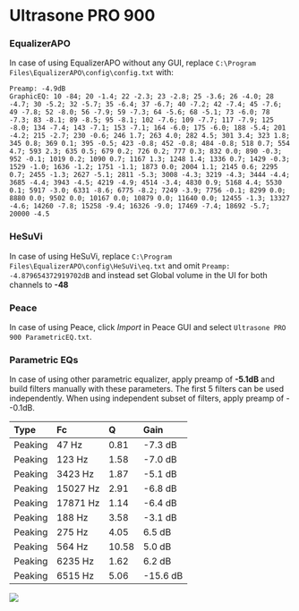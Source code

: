 # Ultrasone PRO 900

### EqualizerAPO
In case of using EqualizerAPO without any GUI, replace `C:\Program Files\EqualizerAPO\config\config.txt`
with:
```
Preamp: -4.9dB
GraphicEQ: 10 -84; 20 -1.4; 22 -2.3; 23 -2.8; 25 -3.6; 26 -4.0; 28 -4.7; 30 -5.2; 32 -5.7; 35 -6.4; 37 -6.7; 40 -7.2; 42 -7.4; 45 -7.6; 49 -7.8; 52 -8.0; 56 -7.9; 59 -7.3; 64 -5.6; 68 -5.1; 73 -6.0; 78 -7.3; 83 -8.1; 89 -8.5; 95 -8.1; 102 -7.6; 109 -7.7; 117 -7.9; 125 -8.0; 134 -7.4; 143 -7.1; 153 -7.1; 164 -6.0; 175 -6.0; 188 -5.4; 201 -4.2; 215 -2.7; 230 -0.6; 246 1.7; 263 4.0; 282 4.5; 301 3.4; 323 1.8; 345 0.8; 369 0.1; 395 -0.5; 423 -0.8; 452 -0.8; 484 -0.8; 518 0.7; 554 4.7; 593 2.3; 635 0.5; 679 0.2; 726 0.2; 777 0.3; 832 0.0; 890 -0.3; 952 -0.1; 1019 0.2; 1090 0.7; 1167 1.3; 1248 1.4; 1336 0.7; 1429 -0.3; 1529 -1.0; 1636 -1.2; 1751 -1.1; 1873 0.0; 2004 1.1; 2145 0.6; 2295 0.7; 2455 -1.3; 2627 -5.1; 2811 -5.3; 3008 -4.3; 3219 -4.3; 3444 -4.4; 3685 -4.4; 3943 -4.5; 4219 -4.9; 4514 -3.4; 4830 0.9; 5168 4.4; 5530 0.1; 5917 -3.0; 6331 -8.6; 6775 -8.2; 7249 -3.9; 7756 -0.1; 8299 0.0; 8880 0.0; 9502 0.0; 10167 0.0; 10879 0.0; 11640 0.0; 12455 -1.3; 13327 -4.6; 14260 -7.8; 15258 -9.4; 16326 -9.0; 17469 -7.4; 18692 -5.7; 20000 -4.5
```

### HeSuVi
In case of using HeSuVi, replace `C:\Program Files\EqualizerAPO\config\HeSuVi\eq.txt` and omit `Preamp:
-4.879654372919702dB` and instead set Global volume in the UI for both channels to **-48**

### Peace
In case of using Peace, click *Import* in Peace GUI and select `Ultrasone PRO 900 ParametricEQ.txt`.

### Parametric EQs
In case of using other parametric equalizer, apply preamp of **-5.1dB** and build filters manually
with these parameters. The first 5 filters can be used independently.
When using independent subset of filters, apply preamp of --0.1dB.

| Type    | Fc       |     Q | Gain     |
|:--------|:---------|:------|:---------|
| Peaking | 47 Hz    |  0.81 | -7.3 dB  |
| Peaking | 123 Hz   |  1.58 | -7.0 dB  |
| Peaking | 3423 Hz  |  1.87 | -5.1 dB  |
| Peaking | 15027 Hz |  2.91 | -6.8 dB  |
| Peaking | 17871 Hz |  1.14 | -6.4 dB  |
| Peaking | 188 Hz   |  3.58 | -3.1 dB  |
| Peaking | 275 Hz   |  4.05 | 6.5 dB   |
| Peaking | 564 Hz   | 10.58 | 5.0 dB   |
| Peaking | 6235 Hz  |  1.62 | 6.2 dB   |
| Peaking | 6515 Hz  |  5.06 | -15.6 dB |

![](https://raw.githubusercontent.com/jaakkopasanen/AutoEq/master/results/innerfidelity/sbaf-serious/Ultrasone%20PRO%20900/Ultrasone%20PRO%20900.png)